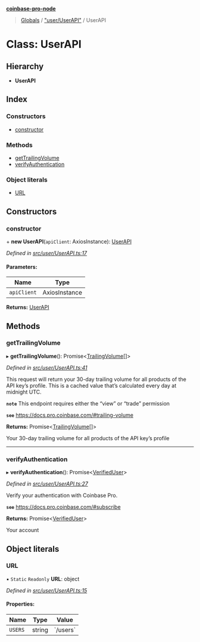 **[coinbase-pro-node](../README.md)**

> [Globals](../globals.md) / ["user/UserAPI"](../modules/_user_userapi_.md) / UserAPI

# Class: UserAPI

## Hierarchy

- **UserAPI**

## Index

### Constructors

- [constructor](_user_userapi_.userapi.md#constructor)

### Methods

- [getTrailingVolume](_user_userapi_.userapi.md#gettrailingvolume)
- [verifyAuthentication](_user_userapi_.userapi.md#verifyauthentication)

### Object literals

- [URL](_user_userapi_.userapi.md#url)

## Constructors

### constructor

\+ **new UserAPI**(`apiClient`: AxiosInstance): [UserAPI](_user_userapi_.userapi.md)

_Defined in [src/user/UserAPI.ts:17](https://github.com/bennycode/coinbase-pro-node/blob/ee94ab6/src/user/UserAPI.ts#L17)_

#### Parameters:

| Name        | Type          |
| ----------- | ------------- |
| `apiClient` | AxiosInstance |

**Returns:** [UserAPI](_user_userapi_.userapi.md)

## Methods

### getTrailingVolume

▸ **getTrailingVolume**(): Promise\<[TrailingVolume](../interfaces/_user_userapi_.trailingvolume.md)[]>

_Defined in [src/user/UserAPI.ts:41](https://github.com/bennycode/coinbase-pro-node/blob/ee94ab6/src/user/UserAPI.ts#L41)_

This request will return your 30-day trailing volume for all products of the API key’s profile. This is a cached value that’s calculated every day at midnight UTC.

**`note`** This endpoint requires either the “view” or “trade” permission

**`see`** https://docs.pro.coinbase.com/#trailing-volume

**Returns:** Promise\<[TrailingVolume](../interfaces/_user_userapi_.trailingvolume.md)[]>

Your 30-day trailing volume for all products of the API key’s profile

---

### verifyAuthentication

▸ **verifyAuthentication**(): Promise\<[VerifiedUser](../interfaces/_user_userapi_.verifieduser.md)>

_Defined in [src/user/UserAPI.ts:27](https://github.com/bennycode/coinbase-pro-node/blob/ee94ab6/src/user/UserAPI.ts#L27)_

Verify your authentication with Coinbase Pro.

**`see`** https://docs.pro.coinbase.com/#subscribe

**Returns:** Promise\<[VerifiedUser](../interfaces/_user_userapi_.verifieduser.md)>

Your account

## Object literals

### URL

▪ `Static` `Readonly` **URL**: object

_Defined in [src/user/UserAPI.ts:15](https://github.com/bennycode/coinbase-pro-node/blob/ee94ab6/src/user/UserAPI.ts#L15)_

#### Properties:

| Name    | Type   | Value      |
| ------- | ------ | ---------- |
| `USERS` | string | \`/users\` |
